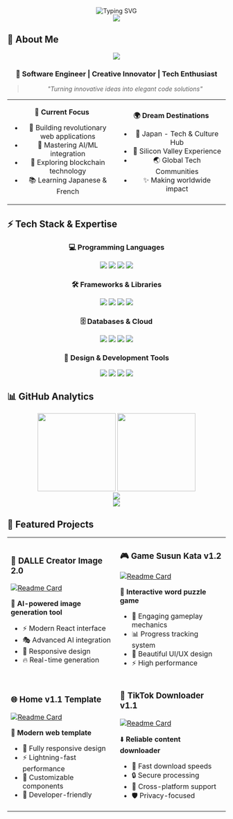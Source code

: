 <div align="center">
  <img src="https://readme-typing-svg.herokuapp.com?font=Jetbrains+mono&size=40&duration=3000&color=33FF33&center=true&vCenter=true&width=435&lines=Hello+World+%F0%9F%91%8B;I'm+Quincy+Dev;Software+Engineer;Creative+Problem+Solver;Building+The+Future+%F0%9F%9A%80" alt="Typing SVG"/>
</div>

<div align="center">
  <img src="https://capsule-render.vercel.app/api?type=waving&color=gradient&customColorList=0,2,2,5,30&height=300&section=header&text=QUINCY%20DEV&fontSize=90&animation=fadeIn&fontAlignY=38&desc=Crafting%20Digital%20Excellence&descAlignY=51&descSize=20" />
</div>

## 🚀 About Me

<div align="center">
  <img src="https://github-readme-streak-stats.herokuapp.com?user=quincy-dev&theme=tokyonight_duo&hide_border=true&border_radius=15&date_format=j%20M%5B%20Y%5D" />
</div>

<div align="center">
  
### 🌟 **Software Engineer** | **Creative Innovator** | **Tech Enthusiast**

> *"Turning innovative ideas into elegant code solutions"*

<table>
<tr>
<td align="center" width="50%">

**🎯 Current Focus**
- 🔭 Building revolutionary web applications
- 🌱 Mastering AI/ML integration
- 🤖 Exploring blockchain technology
- 📚 Learning Japanese & French

</td>
<td align="center" width="50%">

**🌍 Dream Destinations**
- 🗾 Japan - Tech & Culture Hub
- 🚀 Silicon Valley Experience
- 🌏 Global Tech Communities
- ✨ Making worldwide impact

</td>
</tr>
</table>

</div>

## ⚡ Tech Stack & Expertise

<div align="center">

### 💻 **Programming Languages**
<p>
  <img src="https://img.shields.io/badge/JavaScript-F7DF1E?style=for-the-badge&logo=javascript&logoColor=black&labelColor=F7DF1E" />
  <img src="https://img.shields.io/badge/Python-3776AB?style=for-the-badge&logo=python&logoColor=white" />
  <img src="https://img.shields.io/badge/HTML5-E34F26?style=for-the-badge&logo=html5&logoColor=white" />
  <img src="https://img.shields.io/badge/CSS3-1572B6?style=for-the-badge&logo=css3&logoColor=white" />
</p>

### 🛠️ **Frameworks & Libraries**
<p>
  <img src="https://img.shields.io/badge/React-20232A?style=for-the-badge&logo=react&logoColor=61DAFB" />
  <img src="https://img.shields.io/badge/Node.js-43853D?style=for-the-badge&logo=node.js&logoColor=white" />
  <img src="https://img.shields.io/badge/Express.js-404D59?style=for-the-badge&logo=express&logoColor=white" />
  <img src="https://img.shields.io/badge/Next.js-000000?style=for-the-badge&logo=nextdotjs&logoColor=white" />
</p>

### 🗄️ **Databases & Cloud**
<p>
  <img src="https://img.shields.io/badge/MongoDB-4EA94B?style=for-the-badge&logo=mongodb&logoColor=white" />
  <img src="https://img.shields.io/badge/MySQL-00000F?style=for-the-badge&logo=mysql&logoColor=white" />
  <img src="https://img.shields.io/badge/Firebase-039BE5?style=for-the-badge&logo=Firebase&logoColor=white" />
  <img src="https://img.shields.io/badge/Vercel-000000?style=for-the-badge&logo=vercel&logoColor=white" />
</p>

### 🎨 **Design & Development Tools**
<p>
  <img src="https://img.shields.io/badge/VS_Code-0078D4?style=for-the-badge&logo=visual%20studio%20code&logoColor=white" />
  <img src="https://img.shields.io/badge/Git-F05032?style=for-the-badge&logo=git&logoColor=white" />
  <img src="https://img.shields.io/badge/Figma-F24E1E?style=for-the-badge&logo=figma&logoColor=white" />
  <img src="https://img.shields.io/badge/Canva-00C4CC?style=for-the-badge&logo=Canva&logoColor=white" />
</p>

</div>

## 📊 GitHub Analytics

<div align="center">
  
<img height="180em" src="https://github-readme-stats.vercel.app/api?username=quincy-dev&show_icons=true&theme=tokyonight&include_all_commits=true&count_private=true&hide_border=true&border_radius=15"/>
<img height="180em" src="https://github-readme-stats.vercel.app/api/top-langs/?username=quincy-dev&layout=compact&theme=tokyonight&hide_border=true&border_radius=15"/>

</div>

<div align="center">
  <img src="https://github-profile-trophy.vercel.app/?username=quincy-dev&theme=tokyonight&no-frame=true&no-bg=true&margin-w=4&row=1&column=6" />
</div>

<div align="center">
  <img src="https://github-readme-activity-graph.vercel.app/graph?username=quincy-dev&custom_title=Quincy's%20Contribution%20Graph&bg_color=1a1b27&color=38bdae&line=70a5fd&point=bf91f3&area=true&hide_border=true" />
</div>

## 🎯 Featured Projects

<div align="center">

<table>
<tr>
<td width="50%">

### 🎨 **DALLE Creator Image 2.0**
[![Readme Card](https://github-readme-stats.vercel.app/api/pin/?username=quincy-dev&repo=dalle-creator-image&theme=tokyonight&hide_border=true)](https://github.com/quincy-dev/dalle-creator-image)

🚀 **AI-powered image generation tool**
- ⚡ Modern React interface
- 🎭 Advanced AI integration
- 📱 Responsive design
- 🔥 Real-time generation

</td>
<td width="50%">

### 🎮 **Game Susun Kata v1.2**
[![Readme Card](https://github-readme-stats.vercel.app/api/pin/?username=quincy-dev&repo=game-susun-kata&theme=tokyonight&hide_border=true)](https://github.com/quincy-dev/game-susun-kata)

🎯 **Interactive word puzzle game**
- 🌟 Engaging gameplay mechanics
- 📊 Progress tracking system
- 🎨 Beautiful UI/UX design
- ⚡ High performance

</td>
</tr>
<tr>
<td width="50%">

### 🌐 **Home v1.1 Template**
[![Readme Card](https://github-readme-stats.vercel.app/api/pin/?username=quincy-dev&repo=home-template&theme=tokyonight&hide_border=true)](https://github.com/quincy-dev/home-template)

💫 **Modern web template**
- 📱 Fully responsive design
- ⚡ Lightning-fast performance
- 🎨 Customizable components
- 🔧 Developer-friendly

</td>
<td width="50%">

### 📱 **TikTok Downloader v1.1**
[![Readme Card](https://github-readme-stats.vercel.app/api/pin/?username=quincy-dev&repo=tiktok-downloader&theme=tokyonight&hide_border=true)](https://github.com/quincy-dev/tiktok-downloader)

⬇️ **Reliable content downloader**
- 🚀 Fast download speeds
- 🔒 Secure processing
- 📱 Cross-platform support
- 🛡️ Privacy-focused

</td>
</tr>
</table>

</div>

